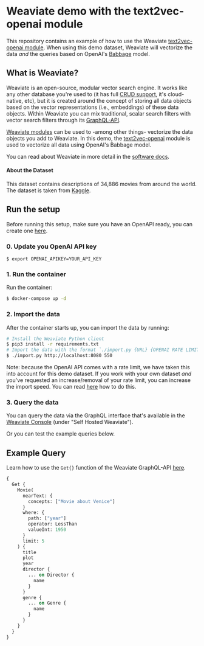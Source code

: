 # Weaviate demo with the text2vec-openai module

This repository contains an example of how to use the Weaviate [text2vec-openai module](https://weaviate.io/developers/weaviate/current/modules/text2vec-openai.html). When using this demo dataset, Weaviate will vectorize the data _and_ the queries based on OpenAI's [Babbage](https://beta.openai.com/docs/engines/babbage) model.

<!-- 💡 Don't want to run the container yourself? We have created an endpoint to experiment directly with this dataset _and_ the OpenAI integration [here](#).
 -->
## What is Weaviate?

Weaviate is an open-source, modular vector search engine. It works like any other database you're used to (it has full [CRUD support](https://db-engines.com/en/blog_post/87), it's cloud-native, etc), but it is created around the concept of storing all data objects based on the vector representations (i.e., embeddings) of these data objects. Within Weaviate you can mix traditional, scalar search filters with vector search filters through its [GraphQL-API](https://weaviate.io/developers/weaviate/current/graphql-references/).

[Weaviate modules](https://weaviate.io/developers/weaviate/current/configuration/modules.html) can be used to -among other things- vectorize the data objects you add to Weaviate. In this demo, the [text2vec-openai](https://weaviate.io/developers/weaviate/current/modules/text2vec-openai.html) module is used to vectorize all data using OpenAI's Babbage model.

You can read about Weaviate in more detail in the [software docs](https://weaviate.io/developers/weaviate/current/).

#### About the Dataset

This dataset contains descriptions of 34,886 movies from around the world. The dataset is taken from [Kaggle](https://www.kaggle.com/jrobischon/wikipedia-movie-plots).

## Run the setup

Before running this setup, make sure you have an OpenAPI ready, you can create one [here](https://beta.openai.com/account/api-keys).

### 0. Update you OpenAI API key

```
$ export OPENAI_APIKEY=YOUR_API_KEY
```

### 1. Run the container

Run the container:

```sh
$ docker-compose up -d
```

### 2. Import the data

After the container starts up, you can import the data by running:

```sh
# Install the Weaviate Python client
$ pip3 install -r requirements.txt
# Import the data with the format `./import.py {URL} {OPENAI RATE LIMIT}`
$ ./import.py http://localhost:8080 550
```

Note: because the OpenAI API comes with a rate limit, we have taken this into account for this demo dataset. If you work with your own dataset _and_ you've requested an increase/removal of your rate limit, you can increase the import speed. You can read [here](https://weaviate.io/developers/weaviate/current/modules/text2vec-openai.html#how-to-use) how to do this.

### 3. Query the data

You can query the data via the GraphQL interface that's available in the [Weaviate Console](https://console.semi.technology/) (under "Self Hosted Weaviate").

Or you can test the example queries below.

## Example Query

Learn how to use the `Get{}` function of the Weaviate GraphQL-API [here](https://weaviate.io/developers/weaviate/current/graphql-references/get.html).

```graphql
{
  Get {
    Movie(
      nearText: {
        concepts: ["Movie about Venice"]
      }
      where: {
        path: ["year"]
        operator: LessThan
        valueInt: 1950
      }
      limit: 5
    ) {
      title
      plot
      year
      director {
        ... on Director {
          name
        }
      }
      genre {
        ... on Genre {
          name
        }
      }
    }
  }
}
```
